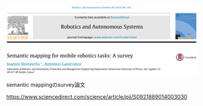 ![論文](https://github.com/soraKING44/survey_paper/blob/images/semantic_mapping/survey/Semantic%20mapping%20for%20mobile%20robotics%20tasks-%20A%20survey.png)

semantic mappingのsurvey論文

https://www.sciencedirect.com/science/article/pii/S0921889014003030
